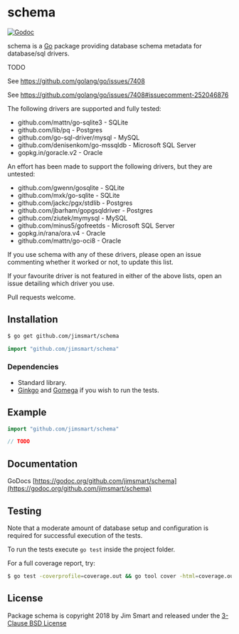 # schema

[![Godoc](https://img.shields.io/badge/godoc-reference-blue.svg?style=flat)](https://godoc.org/github.com/jimsmart/schema)

schema is a [Go](https://golang.org) package providing database schema metadata for database/sql drivers.

TODO

See https://github.com/golang/go/issues/7408

See https://github.com/golang/go/issues/7408#issuecomment-252046876

The following drivers are supported and fully tested:

- github.com/mattn/go-sqlite3 - SQLite
- github.com/lib/pq - Postgres
- github.com/go-sql-driver/mysql - MySQL
- github.com/denisenkom/go-mssqldb - Microsoft SQL Server
- gopkg.in/goracle.v2 - Oracle

An effort has been made to support the following drivers, but they are untested:

- github.com/gwenn/gosqlite - SQLite
- github.com/mxk/go-sqlite - SQLite
- github.com/jackc/pgx/stdlib - Postgres
- github.com/jbarham/gopgsqldriver - Postgres
- github.com/ziutek/mymysql - MySQL
- github.com/minus5/gofreetds - Microsoft SQL Server
- gopkg.in/rana/ora.v4 - Oracle
- github.com/mattn/go-oci8 - Oracle

If you use schema with any of these drivers, please open an issue commenting whether it worked or not, to update this list.

If your favourite driver is not featured in either of the above lists, open an issue detailing which driver you use.

Pull requests welcome.


## Installation
```bash
$ go get github.com/jimsmart/schema
```

```go
import "github.com/jimsmart/schema"
```

### Dependencies

- Standard library.
- [Ginkgo](https://onsi.github.io/ginkgo/) and [Gomega](https://onsi.github.io/gomega/) if you wish to run the tests.

## Example

```go
import "github.com/jimsmart/schema"

// TODO

```

## Documentation

GoDocs [https://godoc.org/github.com/jimsmart/schema](https://godoc.org/github.com/jimsmart/schema)

## Testing

Note that a moderate amount of database setup and configuration is required for successful execution of the tests.

To run the tests execute `go test` inside the project folder.

For a full coverage report, try:

```bash
$ go test -coverprofile=coverage.out && go tool cover -html=coverage.out
```

## License

Package schema is copyright 2018 by Jim Smart and released under the [3-Clause BSD License](LICENSE.md)

